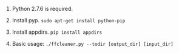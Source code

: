 1. Python 2.7.6 is required.

2. Install pyp.
`sudo apt-get install python-pip`

3. Install appdirs.
`pip install appdirs`

4. Basic usage:
`./ffcleaner.py --todir [output_dir] [input_dir]`
